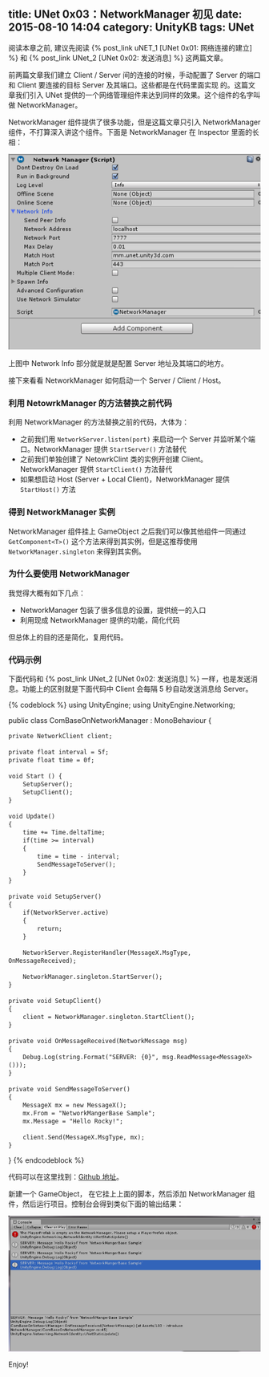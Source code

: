 title: UNet 0x03：NetworkManager 初见
date: 2015-08-10 14:04
category: UnityKB
tags: UNet
---

阅读本章之前, 建议先阅读 {% post_link uNET_1 [UNet 0x01: 网络连接的建立] %} 和 {% post_link UNet_2 [UNet 0x02: 发送消息] %} 这两篇文章。

前两篇文章我们建立 Client / Server 间的连接的时候，手动配置了 Server 的端口和 Client 要连接的目标 Server 及其端口。这些都是在代码里面实现
的。这篇文章我们引入 UNet 提供的一个网络管理组件来达到同样的效果。这个组件的名字叫做 NetworkManager。

NetworkManager 组件提供了很多功能，但是这篇文章只引入 NetworkManager 组件，不打算深入讲这个组件。下面是 NetworkManager 在 Inspector 里面的长相：

![networkmanager](/images/UNet/NetworkManagerInspector.PNG)

上图中 Network Info 部分就是就是配置 Server 地址及其端口的地方。

接下来看看 NetworkManager 如何启动一个 Server / Client / Host。

<!--more-->

### 利用 NetowrkManager 的方法替换之前代码

利用 NetworkManager 的方法替换之前的代码，大体为：

* 之前我们用 `NetworkServer.listen(port)` 来启动一个 Server 并监听某个端口。NetworkManager 提供 `StartServer()` 方法替代
* 之前我们单独创建了 NetowrkClint 类的实例开创建 Client。 NetworkManager 提供 `StartClient()` 方法替代
* 如果想启动 Host (Server + Local Client)，NetworkManager 提供 `StartHost()` 方法

### 得到 NetworkManager 实例

NetworkManager 组件挂上 GameObject 之后我们可以像其他组件一同通过 `GetComponent<T>()` 这个方法来得到其实例，但是这推荐使用  `NetworkManager.singleton` 来得到其实例。

### 为什么要使用 NetworkManager

我觉得大概有如下几点：

* NetworkManager 包装了很多信息的设置，提供统一的入口
* 利用现成 NetworkManager 提供的功能，简化代码

但总体上的目的还是简化，复用代码。

### 代码示例

下面代码和 {% post_link UNet_2 [UNet 0x02: 发送消息] %} 一样，也是发送消息。功能上的区别就是下面代码中 Client 会每隔 5 秒自动发送消息给 Server。

{% codeblock %}
using UnityEngine;
using UnityEngine.Networking;

public class ComBaseOnNetworkManager : MonoBehaviour {

    private NetworkClient client;

    private float interval = 5f;
    private float time = 0f;
    
    void Start () {
        SetupServer();
        SetupClient();
    }
    
    void Update()
    {
        time += Time.deltaTime;
        if(time >= interval)
        {
            time = time - interval;
            SendMessageToServer();
        }
    }
    
    private void SetupServer()
    {
        if(NetworkServer.active)
        {
            return;
        }
        
        NetworkServer.RegisterHandler(MessageX.MsgType, OnMessageReceived);
        
        NetworkManager.singleton.StartServer();
    }
    
    private void SetupClient()
    {
        client = NetworkManager.singleton.StartClient();
    }
    
    private void OnMessageReceived(NetworkMessage msg)
    {
        Debug.Log(string.Format("SERVER: {0}", msg.ReadMessage<MessageX>()));
    }
    
    private void SendMessageToServer()
    {
        MessageX mx = new MessageX();
        mx.From = "NetworkMangerBase Sample";
        mx.Message = "Hello Rocky!";
        
        client.Send(MessageX.MsgType, mx);
    }
}
{% endcodeblock %}

代码可以在这里找到：[Github 地址](https://github.com/wudixiaop/UNet/tree/master/Assets/103%20-%20introduce%20NetworkManager)。
	
新建一个 GameObject， 在它挂上上面的脚本，然后添加 NetworkManager 组件，然后运行项目。控制台会得到类似下面的输出结果：

![output](/images/UNet/103Output.PNG)

Enjoy!
